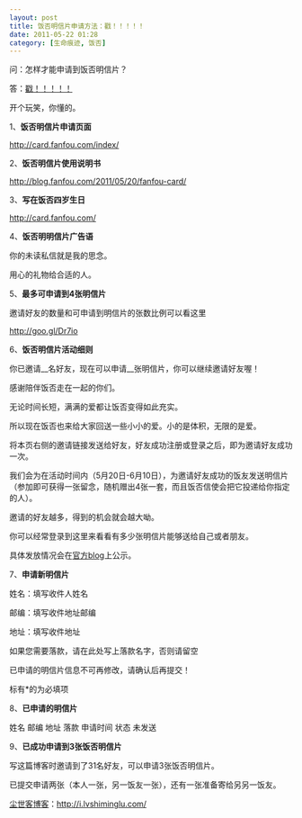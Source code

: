 ```yaml
---
layout: post
title: 饭否明信片申请方法：戳！！！！！
date: 2011-05-22 01:28
category: [生命痕迹, 饭否]
---
```

问：怎样才能申请到饭否明信片？

答：<a href="http://card.fanfou.com/route?f=5ehPS8IpJ7" target="_blank">戳！！！！！</a>

开个玩笑，你懂的。

1、<strong>饭否明信片申请页面</strong>

<a href="http://card.fanfou.com/route?f=5ehPS8IpJ7" target="_blank">http://card.fanfou.com/index/</a>

2、<strong>饭否明信片使用说明书</strong>

<a href="http://blog.fanfou.com/2011/05/20/fanfou-card/" target="_blank">http://blog.fanfou.com/2011/05/20/fanfou-card/</a>

3、<strong>写在饭否四岁生日</strong>

<a href="http://card.fanfou.com/" target="_blank">http://card.fanfou.com/</a>

4、<strong>饭否明明信片广告语</strong>

你的未读私信就是我的思念。

用心的礼物给合适的人。

5、<strong>最多可申请到4张明信片</strong>

邀请好友的数量和可申请到明信片的张数比例可以看这里

<a href="http://goo.gl/Dr7io" target="_blank">http://goo.gl/Dr7io</a>

6、<strong>饭否明信片活动细则</strong>

你已邀请__名好友，现在可以申请__张明信片，你可以继续邀请好友喔！

感谢陪伴饭否走在一起的你们。

无论时间长短，满满的爱都让饭否变得如此充实。

所以现在饭否也来给大家回送一些小小的爱。小的是体积，无限的是爱。

将本页右侧的邀请链接发送给好友，好友成功注册或登录之后，即为邀请好友成功一次。

我们会为在活动时间内（5月20日-6月10日），为邀请好友成功的饭友发送明信片（参加即可获得一张留念，随机赠出4张一套，而且饭否信使会把它投递给你指定的人）。


邀请的好友越多，得到的机会就会越大呦。

你可以经常登录到这里来看看有多少张明信片能够送给自己或者朋友。

具体发放情况会在<a href="http://blog.fanfou.com/" target="_blank">官方blog</a>上公示。

7、<strong>申请新明信片</strong>

姓名：填写收件人姓名

邮编：填写收件地址邮编

地址：填写收件地址

如果您需要落款，请在此处写上落款名字，否则请留空

已申请的明信片信息不可再修改，请确认后再提交！

标有*的为必填项

8、<strong>已申请的明信片</strong>

姓名 邮编 地址 落款 申请时间 状态 未发送

9、<strong>已成功申请到3张饭否明信片</strong>

写这篇博客时邀请到了31名好友，可以申请3张饭否明信片。

已提交申请两张（本人一张，另一饭友一张），还有一张准备寄给另另一饭友。

<a href="http://i.lvshiminglu.com/">尘世客博客</a>：<a href="http://i.lvshiminglu.com/">http://i.lvshiminglu.com/</a>

